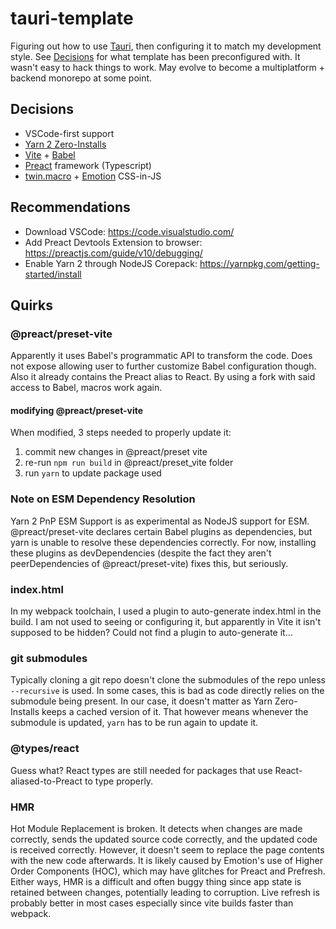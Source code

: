# tauri-template

Figuring out how to use [Tauri](https://tauri.studio/), then configuring it to match my development style. See [Decisions](#decisions) for what template has been preconfigured with. It wasn't easy to hack things to work. May evolve to become a multiplatform + backend monorepo at some point.

## Decisions

- VSCode-first support
- [Yarn 2 Zero-Installs](https://yarnpkg.com/features/zero-installs)
- [Vite](https://vitejs.dev/) + [Babel](https://babeljs.io/)
- [Preact](https://preactjs.com/) framework (Typescript)
- [twin.macro](https://github.com/ben-rogerson/twin.macro) + [Emotion](https://emotion.sh/docs/introduction) CSS-in-JS

## Recommendations

- Download VSCode: <https://code.visualstudio.com/>
- Add Preact Devtools Extension to browser: <https://preactjs.com/guide/v10/debugging/>
- Enable Yarn 2 through NodeJS Corepack: <https://yarnpkg.com/getting-started/install>

## Quirks

### @preact/preset-vite

Apparently it uses Babel's programmatic API to transform the code. Does not expose allowing user to further customize Babel configuration though. Also it already contains the Preact alias to React. By using a fork with said access to Babel, macros work again.

#### modifying @preact/preset-vite

When modified, 3 steps needed to properly update it:

1. commit new changes in @preact/preset vite
2. re-run `npm run build` in @preact/preset_vite folder
3. run `yarn` to update package used

### Note on ESM Dependency Resolution

Yarn 2 PnP ESM Support is as experimental as NodeJS support for ESM. @preact/preset-vite declares certain Babel plugins as dependencies, but yarn is unable to resolve these dependencies correctly. For now, installing these plugins as devDependencies (despite the fact they aren't peerDependencies of @preact/preset-vite) fixes this, but seriously.

### index.html

In my webpack toolchain, I used a plugin to auto-generate index.html in the build. I am not used to seeing or configuring it, but apparently in Vite it isn't supposed to be hidden? Could not find a plugin to auto-generate it...

### git submodules

Typically cloning a git repo doesn't clone the submodules of the repo unless `--recursive` is used. In some cases, this is bad as code directly relies on the submodule being present. In our case, it doesn't matter as Yarn Zero-Installs keeps a cached version of it. That however means whenever the submodule is updated, `yarn` has to be run again to update it.

### @types/react

Guess what? React types are still needed for packages that use React-aliased-to-Preact to type properly.

### HMR

Hot Module Replacement is broken. It detects when changes are made correctly, sends the updated source code correctly, and the updated code is received correctly. However, it doesn't seem to replace the page contents with the new code afterwards. It is likely caused by Emotion's use of Higher Order Components (HOC), which may have glitches for Preact and Prefresh. Either ways, HMR is a difficult and often buggy thing since app state is retained between changes, potentially leading to corruption. Live refresh is probably better in most cases especially since vite builds faster than webpack.
